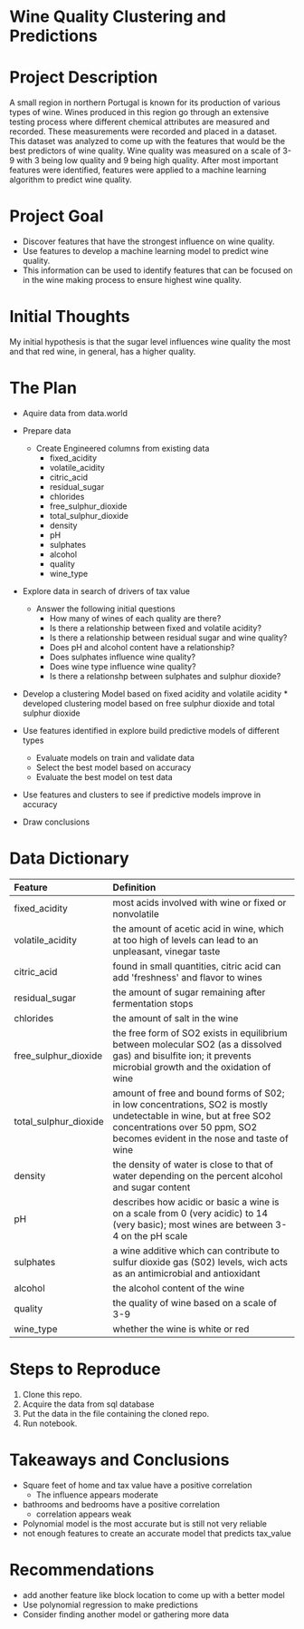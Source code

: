 # Wine Quality Clustering and Predictions
 
# Project Description

A small region in northern Portugal is known for its production of various types of wine. Wines produced in this region go through an extensive testing process where different chemical attributes are measured and recorded. These measurements were recorded and placed in a dataset. This dataset was analyzed to come up with the features that would be the best predictors of wine quality. Wine quality was measured on a scale of 3-9 with 3 being low quality and 9 being high quality. After most important features were identified, features were applied to a machine learning algorithm to predict wine quality.

# Project Goal
 
* Discover features that have the strongest influence on wine quality.
* Use features to develop a machine learning model to predict wine quality.
* This information can be used to identify features that can be focused on in the wine making process to ensure highest wine quality.
 
# Initial Thoughts
 
My initial hypothesis is that the sugar level influences wine quality the most and that red wine, in general, has a higher quality.
 
# The Plan
 
* Aquire data from data.world
 
* Prepare data
   * Create Engineered columns from existing data
       * fixed_acidity
       * volatile_acidity
       * citric_acid
       * residual_sugar
       * chlorides
       * free_sulphur_dioxide
       * total_sulphur_dioxide
       * density
       * pH
       * sulphates
       * alcohol
       * quality
       * wine_type
 
* Explore data in search of drivers of tax value
   * Answer the following initial questions
      * How many of wines of each quality are there?
      * Is there a relationship between fixed and volatile acidity?
      * Is there a relationship between residual sugar and wine quality?
      * Does pH and alcohol content have a relationship?
      * Does sulphates influence wine quality?
      * Does wine type influence wine quality?
      * Is there a relationshp between sulphates and sulphur dioxide?
      
* Develop a clustering Model based on fixed acidity and volatile acidity
      * developed clustering model based on free sulphur dioxide and total sulphur dioxide
  
* Use features identified in explore build predictive models of different types
   * Evaluate models on train and validate data
   * Select the best model based on accuracy
   * Evaluate the best model on test data

* Use features and clusters to see if predictive models improve in accuracy

* Draw conclusions
 
# Data Dictionary

| Feature | Definition |
|:--------|:-----------|
|fixed_acidity| most acids involved with wine or fixed or nonvolatile|
|volatile_acidity| the amount of acetic acid in wine, which at too high of levels can lead to an unpleasant, vinegar taste|
|citric_acid| found in small quantities, citric acid can add 'freshness' and flavor to wines|
|residual_sugar| the amount of sugar remaining after fermentation stops|
|chlorides| the amount of salt in the wine|
|free_sulphur_dioxide|the free form of SO2 exists in equilibrium between molecular SO2 (as a dissolved gas) and bisulfite ion; it prevents microbial growth and the oxidation of wine|
|total_sulphur_dioxide| amount of free and bound forms of S02; in low concentrations, SO2 is mostly undetectable in wine, but at free SO2 concentrations over 50 ppm, SO2 becomes evident in the nose and taste of wine|
|density|the density of water is close to that of water depending on the percent alcohol and sugar content|
|pH| describes how acidic or basic a wine is on a scale from 0 (very acidic) to 14 (very basic); most wines are between 3-4 on the pH scale|
|sulphates|a wine additive which can contribute to sulfur dioxide gas (S02) levels, wich acts as an antimicrobial and antioxidant|
|alcohol|the alcohol content of the wine|
|quality|the quality of wine based on a scale of 3-9|
|wine_type|whether the wine is white or red|


# Steps to Reproduce
1) Clone this repo.
2) Acquire the data from sql database
3) Put the data in the file containing the cloned repo.
4) Run notebook.
 
# Takeaways and Conclusions
* Square feet of home and tax value have a positive correlation
    * The influence appears moderate
* bathrooms and bedrooms have a positive correlation
    * correlation appears weak
* Polynomial model is the most accurate but is still not very reliable
* not enough features to create an accurate model that predicts tax_value
 
# Recommendations
* add another feature like block location to come up with a better model
* Use polynomial regression to make predictions
* Consider finding another model or gathering more data
